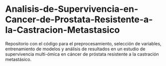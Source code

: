 # Analisis-de-Supervivencia-en-Cancer-de-Prostata-Resistente-a-la-Castracion-Metastasico
Repositorio con el código para el preprocesamiento, selección de variables, entrenamiento de modelos y análisis de resultados en un estudio de supervivencia multi-ómica en cáncer de próstata resistente a la castración metastásico.
